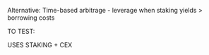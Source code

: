 
Alternative: Time-based arbitrage - leverage when staking yields > borrowing costs


TO TEST:

USES STAKING + CEX